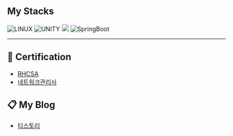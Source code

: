 ## My Stacks

![LINUX](https://img.shields.io/badge/Linux-FCC624?style=for-the-badge&logo=linux&logoColor=black)
![UNITY](https://img.shields.io/badge/Unity-FFFFFF?style=for-the-badge&logo=unity&logoColor=black)
<img src="https://img.shields.io/badge/c%23-%23239120.svg?style=for-the-badge&logo=c-sharp&logoColor=white"/>
![SpringBoot](https://img.shields.io/badge/SpringBoot-6DB33F?style=for-the-badge&logo=SpringBoot&logoColor=white)

---

## 🪪 Certification

- [RHCSA](https://github.com/LeverUp-Dev/LeverUp-Dev/blob/main/Red_Hat_Certified_System_Administrator__RHCSA__Badge20241101-28-dvctms.pdf)
- [네트워크관리사](https://github.com/LeverUp-Dev/LeverUp-Dev/blob/main/(%EC%82%AC)%ED%95%9C%EA%B5%AD%EC%A0%95%EB%B3%B4%ED%86%B5%EC%8B%A0%EC%9E%90%EA%B2%A9%ED%98%91%ED%9A%8C.pdf)

## 📋 My Blog

- [티스토리](https://unemployedanddev.tistory.com/)
